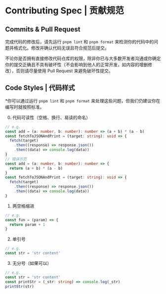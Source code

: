 # Contributing Spec | 贡献规范

## Commits & Pull Request

完成代码的修改后，请先运行 `pnpm lint` 和 `pnpm format` 来检测你的代码中的问题并格式化。修改并确认代码无误且符合规范后提交。

不论你是否拥有直接修改代码仓库的权限，除非你已与大多数开发者沟通或你确定你的提交正确且不具有破坏性（不会影响到他人的正常开发，如内容的增删修改），否则请尽量使用 Pull Request 来避免破坏性提交。

## Code Styles | 代码样式

\*你可以通过运行 `pnpm lint` 和 `pnpm format` 来处理这些问题，但我们仍建议你在编写时就按照标准。

0. 代码可读性（空格、换行、易读的命名）

```typescript
// e.g.
const add = (a: number, b: number): number => (a + b) * (a - b)
const fetchToJSONAndPrint = (target: string): void => {
  fetch(target)
    .then((response) => response.json())
    .then((data) => console.log(data))
}
// 错误示范
const add = (a: number, b: number): number => {
  return (a + b) * (a - b)
}
const fetchToJSONAndPrint = (target: string): void => {
  fetch(target)
    .then((response) => response.json())
    .then((data) => console.log(data))
}
```

1. 两空格缩进

```typescript
// e.g.
const fun = (param) => {
  return param + 1
}
```

2. 单引号

```typescript
// e.g.
const str = 'str content'
```

3. 无分号（如果可以）

```typescript
// e.g.
const str = 'str content'
const printStr = (_str: string) => console.log(_str)
printStr(str)
```
